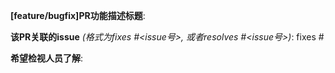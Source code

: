 <!-- 感谢您的合入申请! -->

**[feature/bugfix]PR功能描述标题**:

**该PR关联的issue** *(格式为fixes #<issue号>, 或者resolves #<issue号>)*: fixes #

**希望检视人员了解**:

